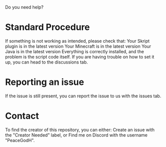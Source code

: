 Do you need help?

# Standard Procedure
If something is not working as intended, please check that:
Your Skript plugin is in the latest version
Your Minecraft is in the latest version
Your Java is in the latest version
Everything is correctly installed, and the problem is the script code itself.
If you are having trouble on how to set it up, you can head to the discussions tab.

# Reporting an issue
If the issue is still present, you can report the issue to us with the issues tab.

# Contact
To find the creator of this repository, you can either:
Create an issue with the "Creator Needed" label, or
Find me on Discord with the username "PeaceGodH".
